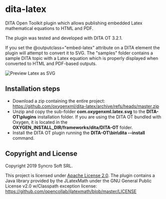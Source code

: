 # dita-latex
DITA Open Toolkit plugin which allows publishing embedded Latex mathematical equations to HTML and PDF.

The plugin was tested and developed with DITA OT 3.2.1.

If you set the @outputclass="embed-latex" attribute on a DITA <foreign> element the plugin will attempt to convert it to SVG.
The "samples" folder contains a sample DITA topic with a Latex equation which is properly displayed when converted to HTML and PDF-based outputs.
  
![Preview Latex as SVG](previewLatex.png)

## Installation steps

- Download a zip containing the entire project: https://github.com/oxygenxml/dita-latex/archive/refs/heads/master.zip
- Unzip and copy the sub-folder **com.oxygenxml.latex.svg** to the **DITA-OT\plugins** installation folder. If you are using the DITA OT bundled with Oxygen, it is located in the **OXYGEN_INSTALL_DIR/frameworks/dita/DITA-OT** folder.
- Install the DITA OT plugin running the **DITA-OT\bin\dita --install** command.
  
Copyright and License
---------------------
Copyright 2019 Syncro Soft SRL.

This project is licensed under [Apache License 2.0](https://github.com/oxygenxml/dita-latex/blob/master/LICENSE).
The plugin contains a Java library provided by the JLatexMath under the GNU General Public License v2.0 w/Classpath exception license: https://github.com/opencollab/jlatexmath/blob/master/LICENSE
